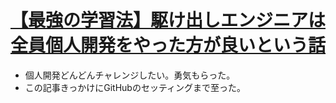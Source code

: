 # [【最強の学習法】駆け出しエンジニアは全員個人開発をやった方が良いという話](https://zenn.dev/masashiii/articles/1b5598a089bac4)

- 個人開発どんどんチャレンジしたい。勇気もらった。
- この記事きっかけにGitHubのセッティングまで至った。
